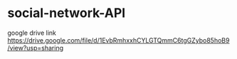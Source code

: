 # social-network-API


google drive link https://drive.google.com/file/d/1EvbRmhxxhCYLGTQmmC6tgGZybo85hoB9/view?usp=sharing